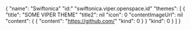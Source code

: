 {
    "name": "Swiftonica"
    "id:" "swiftonica.viper.openspace.id"
    "themes": [
        {
            "title": "SOME VIPER THEME"
            "title2": nil
            "icon": 0
            "contentImageUrl": nil
            "content": {
                {
                    "content": "https://github.com/"
                    "kind": 0
                }
            }
            "kind": 0
        }
    ]
}
